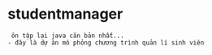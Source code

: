 # studentmanager
```
 ôn tập lại java căn bản nhất... 
- đây là dự án mô phỏng chương trình quản lí sinh viên
```
